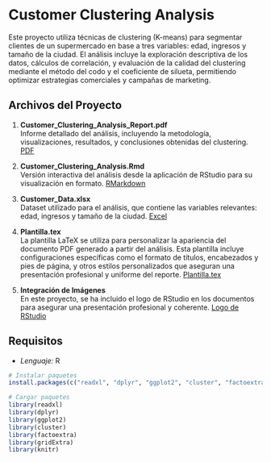 # Customer Clustering Analysis

Este proyecto utiliza técnicas de clustering (K-means) para segmentar clientes de un supermercado en base a tres variables: edad, ingresos y tamaño de la ciudad. El análisis incluye la exploración descriptiva de los datos, cálculos de correlación, y evaluación de la calidad del clustering mediante el método del codo y el coeficiente de silueta, permitiendo optimizar estrategias comerciales y campañas de marketing.

## Archivos del Proyecto

1. **Customer_Clustering_Analysis_Report.pdf**  
   Informe detallado del análisis, incluyendo la metodología, visualizaciones, resultados, y conclusiones obtenidas del clustering. [PDF](https://github.com/edinvalle/ClientClusterAnalysis1/blob/main/Customer_Clustering_Analysis.pdf)

2. **Customer_Clustering_Analysis.Rmd**  
   Versión interactiva del análisis desde la aplicación de RStudio para su visualización en formato. [RMarkdown](https://github.com/edinvalle/ClientClusterAnalysis1/blob/main/Customer_Clustering_Analysis.Rmd)

3. **Customer_Data.xlsx**  
   Dataset utilizado para el análisis, que contiene las variables relevantes: edad, ingresos y tamaño de la ciudad. [Excel](https://github.com/edinvalle/ClientClusterAnalysis1/blob/main/Customer_Data.xlsx)

4. **Plantilla.tex**  
   La plantilla LaTeX se utiliza para personalizar la apariencia del documento PDF generado a partir del análisis. Esta plantilla incluye configuraciones específicas como el formato de títulos, encabezados y pies de página, y otros estilos personalizados que aseguran una presentación profesional y uniforme del reporte. [Plantilla.tex](https://github.com/edinvalle/ClientClusterAnalysis1/blob/main/Plantilla.tex)

6. **Integración de Imágenes**  
   En este proyecto, se ha incluido el logo de RStudio en los documentos para asegurar una presentación profesional y coherente. [Logo de RStudio](https://github.com/edinvalle/ClientClusterAnalysis1/blob/main/images.png)

  
## Requisitos 
- *Lenguaje:* R
```r
# Instalar paquetes
install.packages(c("readxl", "dplyr", "ggplot2", "cluster", "factoextra", "gridExtra", "knitr"))

# Cargar paquetes
library(readxl)
library(dplyr)
library(ggplot2)
library(cluster)
library(factoextra)
library(gridExtra)
library(knitr)
```

